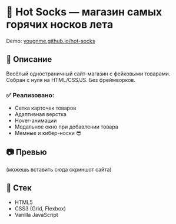 # 🧦 Hot Socks — магазин самых горячих носков лета

Demo: [yougnme.github.io/hot-socks](https://yougnme.github.io/hot-socks)

## 📄 Описание

Весёлый одностраничный сайт-магазин с фейковыми товарами.  
Собран с нуля на HTML/CSS/JS. Без фреймворков.

### ✅ Реализовано:
- Сетка карточек товаров
- Адаптивная верстка
- Hover-анимации
- Модальное окно при добавлении товара
- Мемные и кибер-носки 😎

## 📷 Превью

(можешь вставить сюда скриншот сайта)

## 📁 Стек

- HTML5
- CSS3 (Grid, Flexbox)
- Vanilla JavaScript
